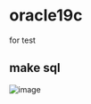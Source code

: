 # oracle19c
for test

## make sql
![image](https://github.com/user-attachments/assets/e58249db-6922-476f-878b-2d4f6ba1591c)

